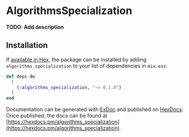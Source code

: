 # AlgorithmsSpecialization

**TODO: Add description**

## Installation

If [available in Hex](https://hex.pm/docs/publish), the package can be installed
by adding `algorithms_specialization` to your list of dependencies in `mix.exs`:

```elixir
def deps do
  [
    {:algorithms_specialization, "~> 0.1.0"}
  ]
end
```

Documentation can be generated with [ExDoc](https://github.com/elixir-lang/ex_doc)
and published on [HexDocs](https://hexdocs.pm). Once published, the docs can
be found at [https://hexdocs.pm/algorithms_specialization](https://hexdocs.pm/algorithms_specialization).

